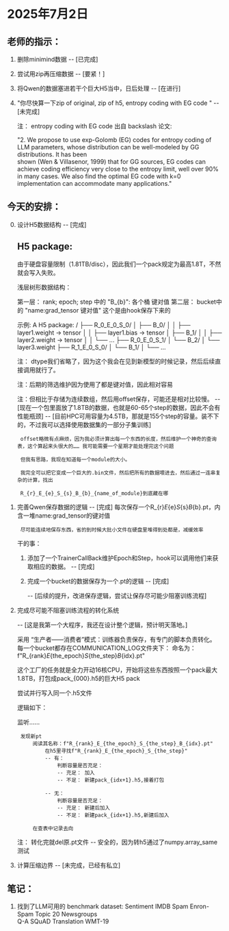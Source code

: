# 2025年7月2日


## 老师的指示：
1. 删除minimind数据
    -- [已完成]
2. 尝试用zip再压缩数据 
    -- [要紧！]
3. 将Qwen的数据塞进若干个巨大H5当中，日后处理
    -- [在进行]
4. "你尽快算一下zip of original, zip of h5, entropy coding with EG code "
    -- [未完成]

    注： entropy coding with EG code 出自 backslash 论文:

    "2. We propose to use exp-Golomb (EG) codes for entropy coding of LLM parameters, whose distribution can be well-modeled by GG distributions. It has been   
    shown (Wen & Villasenor, 1999) that for GG sources, EG codes can achieve coding efficiency very close to the entropy limit, well over 90% in many cases. We 
    also find the optimal EG code with k=0 implementation can accommodate many applications."



## 今天的安排：
0. 设计H5数据结构 -- [完成]

    ## H5 package:

    由于硬盘容量限制（1.81TB/disc），因此我们一个pack规定为最高1.8T，不然就会写入失败。

    浅层树形数据结构：

    第一层： rank; epoch; step 中的 "B_{b}": 各个桶 键对值
    第二层： bucket中的 "name:grad_tensor 键对值" 这个是由hook保存下来的

    示例: 
        A H5 package:
            /
            ├── R_0_E_0_S_0/
            │   ├── B_0/
            │   │   ├── layer1.weight  → tensor
            │   │   ├── layer1.bias    → tensor
            │   ├── B_1/
            │   │   ├── layer2.weight  → tensor
            │   │   └── ...
            ├── R_0_E_0_S_1/
            │   └── B_2/
            │       └── layer3.weight
            ├── R_1_E_0_S_0/
            │   └── B_1/
            │       └── ...

    注： dtype我们省略了，因为这个我会在见到新模型的时候记录，然后后续直接调用就行了。

    注：后期的筛选维护因为使用了都是键对值，因此相对容易


    注：但相比于存储为连续数组，然后用offset保存，可能还是相对比较慢。
        -- [现在一个包里面放了1.8TB的数据，也就是60-65个step的数据，因此不会有性能瓶颈]
        -- [目前HPC可用容量为4.5TB，那就是155个step的容量。装不下的，不过我可以选择使用数据集的一部分子集训练]

        offset略微有点麻烦，因为我必须计算出每一个东西的长度，然后维护一个神奇的查询表，这个算起来头很大的…… 我可能需要一个星期才能处理完这个问题

        但我有思路，我现在知道每一个module的大小。

        我完全可以把它变成一个巨大的.bin文件，然后把所有的数据喂进去，然后通过一连串复杂的计算，找出 

        R_{r}_E_{e}_S_{s}_B_{b}_{name_of_module}到底藏在哪

1. 完善Qwen保存数据的逻辑 -- [完成]
    每次保存一个R_{r}_E_{e}_S_{s}_B_{b}.pt，内含一堆name:grad_tensor的键对值 

        尽可能连续地保存东西，省的到时候大批小文件在硬盘里堆得到处都是，减缓效率

    干的事：
    1. 添加了一个TrainerCallBack维护Epoch和Step，hook可以调用他们来获取相应的数据。
        -- [完成]

    2. 完成一个bucket的数据保存为一个.pt的逻辑
        -- [完成]

        -- [后续的提升，改进保存逻辑，尝试让保存尽可能少阻塞训练流程]
    

    

2. 完成尽可能不阻塞训练流程的转化系统
    
    -- [这是我第一个大程序，我还在设计整个逻辑，预计明天落地。]

    采用 “生产者——消费者”模式：训练器负责保存，有专门的脚本负责转化。
    每一个bucket都存在COMMUNICATION_LOG文件夹下：
        命名为：f"R_{rank}_E_{the_epoch}_S_{the_step}_B_{idx}.pt"
    

    这个工厂的任务就是全力开动16核CPU，开始将这些东西按照一个pack最大1.8TB，打包成pack_{000}.h5的巨大H5 pack
    
    尝试并行写入同一个.h5文件

    逻辑如下：
    
    监听……

        发现新pt
            阅读其名称：f"R_{rank}_E_{the_epoch}_S_{the_step}_B_{idx}.pt"
                在h5里寻找f"R_{rank}_E_{the_epoch}_S_{the_step}"
                -- 有：
                    判断容量是否充足：
                    -- 充足： 加入
                    -- 不足： 新建pack_{idx+1}.h5,接着打包

                -- 无： 
                    判断容量是否充足：
                    -- 充足： 新建后加入
                    -- 不足： 新建pack_{idx+1}.h5,新建后加入
            
            在查表中记录去向
            
    

    注： 转化完就del原.pt文件 -- 安全的，因为转h5通过了numpy.array_same测试

3. 计算压缩边界
    -- [未完成，已经有私立]


## 笔记：
1. 找到了LLM可用的 benchmark dataset:
    Sentiment	    IMDB
    Spam	        Enron-Spam
    Topic	        20 Newsgroups	
    Q-A             SQuAD
    Translation	    WMT-19